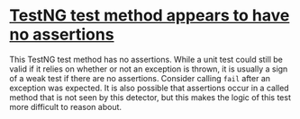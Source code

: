 # [TestNG test method appears to have no assertions](http://fb-contrib.sourceforge.net/bugdescriptions.html#UTAO_TESTNG_ASSERTION_ODDITIES_NO_ASSERT)

This TestNG test method has no assertions. While a unit test could still be valid if it relies on whether
			or not an exception is thrown, it is usually a sign of a weak test if there are no assertions. Consider calling
			`fail` after an exception was expected. It is also possible that assertions occur in a called method
			that is not seen by this detector, but this makes the logic of this test more difficult to reason about.